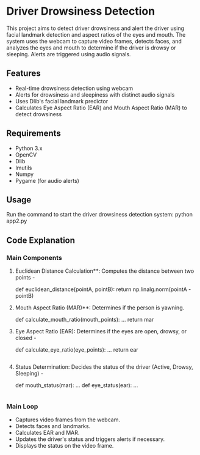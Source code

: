 # Driver Drowsiness Detection

This project aims to detect driver drowsiness and alert the driver using facial landmark detection and aspect ratios of the eyes and mouth. The system uses the webcam to capture video frames, detects faces, and analyzes the eyes and mouth to determine if the driver is drowsy or sleeping. Alerts are triggered using audio signals.

## Features

- Real-time drowsiness detection using webcam
- Alerts for drowsiness and sleepiness with distinct audio signals
- Uses Dlib's facial landmark predictor
- Calculates Eye Aspect Ratio (EAR) and Mouth Aspect Ratio (MAR) to detect drowsiness

## Requirements

- Python 3.x
- OpenCV
- Dlib
- Imutils
- Numpy
- Pygame (for audio alerts)

## Usage

Run the command to start the driver drowsiness detection system: python app2.py

## Code Explanation

### Main Components

1. Euclidean Distance Calculation**: Computes the distance between two points - 

   def euclidean_distance(pointA, pointB):
       return np.linalg.norm(pointA - pointB)


2. Mouth Aspect Ratio (MAR)**: Determines if the person is yawning.

   def calculate_mouth_ratio(mouth_points):
       ...
       return mar


3. Eye Aspect Ratio (EAR): Determines if the eyes are open, drowsy, or closed - 

   def calculate_eye_ratio(eye_points):
       ...
       return ear
   ```

4. Status Determination: Decides the status of the driver (Active, Drowsy, Sleeping) - 

   def mouth_status(mar):
       ...
   def eye_status(ear):
       ...
   ```

### Main Loop

- Captures video frames from the webcam.
- Detects faces and landmarks.
- Calculates EAR and MAR.
- Updates the driver's status and triggers alerts if necessary.
- Displays the status on the video frame.

